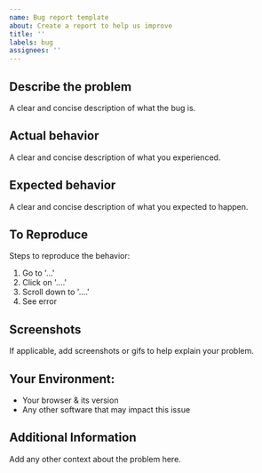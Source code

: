 ```yaml
---
name: Bug report template
about: Create a report to help us improve
title: ''
labels: bug
assignees: ''
---
```


## Describe the problem

A clear and concise description of what the bug is.

## Actual behavior

A clear and concise description of what you experienced.

## Expected behavior

A clear and concise description of what you expected to happen.

## To Reproduce

Steps to reproduce the behavior:

1. Go to '...'
2. Click on '....'
3. Scroll down to '....'
4. See error

## Screenshots

If applicable, add screenshots or gifs to help explain your problem.

## Your Environment:

-   Your browser & its version
-   Any other software that may impact this issue

## Additional Information

Add any other context about the problem here.
